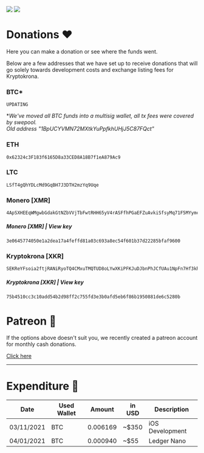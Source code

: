 <a href="https://chat.kryptokrona.se"><img src="https://img.shields.io/discord/562673808582901793?label=Discord&logo=Discord&logoColor=white&style=plastic"></a>
<a href="https://twitter.com/kryptokrona"><img src="https://img.shields.io/twitter/follow/kryptokrona?style=social"></a>

# Donations ❤️

Here you can make a donation or see where the funds went.

Below are a few addresses that we have set up to receive donations that will go solely towards development costs and exchange listing fees for Kryptokrona.

### BTC*

```
UPDATING
```

**We've moved all BTC funds into a multisig wallet, all tx fees were covered by swepool.<br>
Old address "1BpUCYVMN72MXtkYuPpfkhUHjJ5C87FQct"*

### ETH  

```
0x62324c3F183f6165D8a33CED8A18B7f1eA879Ac9
```

### LTC  

```
LSfT4gQhYDLcMd9GqBH7J3DTH2mzYq9Uqe
```

### Monero [XMR]

```
4ApSXHEEqWMgwbGdakGtNZbVVjTbFwtRHH65yV4rASFfhPGaEFZuAvkiSfsyMq71F5MYymckNwvdG96w9dtNggfS5vhZZpq
```

##### Monero [XMR] | View key 

```
3e0645774050e1a2dea17a4feffd81a03c693a8ec54f601b37d22285bfaf9600
```

### Kryptokrona [XKR]  

```
SEKReYFsoia2ftjRANiRyoTQ4CMxuTMQTUD8oLYwXKiPFKJuDJbnPhJCfUAu1NpFn7Hf3khtfEE7wXQ1JAnJVPfSff9WfueaduZ
```

##### Kryptokrona [XKR] | View key 

```
75b4510cc3c10add54b2d98ff2c755fd3e3b0afd5eb6f86b1950881de6c5280b
```

# Patreon 🙏

If the options above doesn't suit you, we recently created a patreon account for monthly cash donations. 

[Click here](https://www.patreon.com/kryptokrona)




-------------------



# Expenditure 💸

| Date       | Used Wallet | Amount   | in USD | Description     |
| ---------- | ----------- | -------- | ------ | --------------- |
| 03/11/2021 | BTC         | 0.006169 | ~$350  | iOS Development |
| 04/01/2021 | BTC         | 0.000940 | ~$55   | Ledger Nano     |

